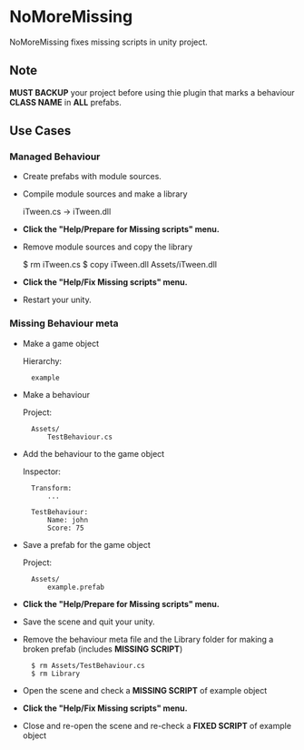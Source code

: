 # NoMoreMissing
 
NoMoreMissing fixes missing scripts in unity project.

## Note

**MUST BACKUP** your project before using thie plugin that marks a behaviour **CLASS NAME** in **ALL** prefabs. 

## Use Cases

### Managed Behaviour

* Create prefabs with module sources.

* Compile module sources and make a library

    iTween.cs -> iTween.dll

* **Click the "Help/Prepare for Missing scripts" menu.**

* Remove module sources and copy the library

    $ rm iTween.cs 
    $ copy iTween.dll Assets/iTween.dll

* **Click the "Help/Fix Missing scripts" menu.**

* Restart your unity.


### Missing Behaviour meta 

* Make a game object

    Hierarchy:

        example

* Make a behaviour

    Project:
        
        Assets/
            TestBehaviour.cs

* Add the behaviour to the game object 

    Inspector:

        Transform:
            ...

        TestBehaviour:
            Name: john
            Score: 75 

* Save a prefab for the game object

    Project:
        
        Assets/
            example.prefab

* **Click the "Help/Prepare for Missing scripts" menu.**

* Save the scene and quit your unity.

* Remove the behaviour meta file and the Library folder for making a broken prefab (includes **MISSING SCRIPT**)

        $ rm Assets/TestBehaviour.cs
        $ rm Library

* Open the scene and check a **MISSING SCRIPT** of example object

* **Click the "Help/Fix Missing scripts" menu.**

* Close and re-open the scene and re-check a **FIXED SCRIPT** of example object
